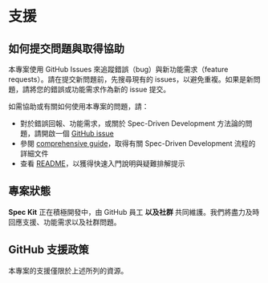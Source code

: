 # 支援

## 如何提交問題與取得協助

本專案使用 GitHub Issues 來追蹤錯誤（bug）與新功能需求（feature requests）。請在提交新問題前，先搜尋現有的 issues，以避免重複。如果是新問題，請將您的錯誤或功能需求作為新的 issue 提交。

如需協助或有關如何使用本專案的問題，請：

- 對於錯誤回報、功能需求，或關於 Spec-Driven Development 方法論的問題，請開啟一個 [GitHub issue](https://github.com/github/spec-kit/issues/new)
- 參閱 [comprehensive guide](./spec-driven.md)，取得有關 Spec-Driven Development 流程的詳細文件
- 查看 [README](./README.md)，以獲得快速入門說明與疑難排解提示

## 專案狀態

**Spec Kit** 正在積極開發中，由 GitHub 員工 **以及社群** 共同維護。我們將盡力及時回應支援、功能需求以及社群問題。

## GitHub 支援政策

本專案的支援僅限於上述所列的資源。

